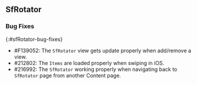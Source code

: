 ## SfRotator


### Bug Fixes
{:#sfRotator-bug-fixes}


* \#F139052: The `SfRotator` view gets update properly when add/remove a view.
* \#212802:  The `Items` are loaded properly when swiping in iOS.
* \#216992: The `SfRotator` working properly when navigating back to `SfRotator` page from another Content page.